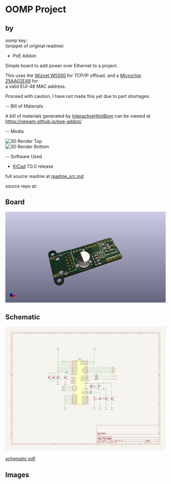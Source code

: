 # OOMP Project  
##   by   
  
oomp key:   
(snippet of original readme)  
  
- PoE Addon  
  
Simple board to add power over Ethernet to a project.  
  
This uses the [Wiznet W5500] for TCP/IP offload, and a [Microchip 25AA02E48] for  
a valid EUI-48 MAC address.  
  
Proceed with caution, I have not made this yet due to part shortages.  
  
-- Bill of Materials  
  
A bill of materials generated by [InteractiveHtmlBom] can be viewed at <https://newam.github.io/poe-addon/>  
  
-- Media  
  
![3D Render Top](media/render-bot.png)  
![3D Render Bottom](media/render-top.png)  
  
-- Software Used  
  
- [KiCad](http://kicad.org/) 7.0.0 release  
  
[InteractiveHtmlBom]: https://github.com/openscopeproject/InteractiveHtmlBom/issues  
[Wiznet W5500]: https://www.wiznet.io/product-item/w5500/  
[Microchip 25AA02E48]: http://ww1.microchip.com/downloads/en/devicedoc/22123a.pdf  
  
  full source readme at [readme_src.md](readme_src.md)  
  
source repo at: []()  
## Board  
  
[![working_3d.png](working_3d_600.png)](working_3d.png)  
## Schematic  
  
[![working_schematic.png](working_schematic_600.png)](working_schematic.png)  
  
[schematic pdf](working_schematic.pdf)  
## Images  
